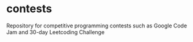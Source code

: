 # contests
Repository for competitive programming contests such as Google Code Jam and 30-day Leetcoding Challenge
